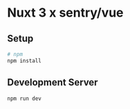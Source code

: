 # Nuxt 3 x sentry/vue

## Setup

```bash
# npm
npm install
```

## Development Server

```bash
npm run dev
```